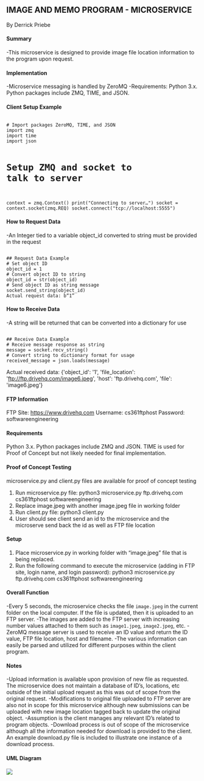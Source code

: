 ## IMAGE AND MEMO PROGRAM - MICROSERVICE
By Derrick Priebe


#### Summary
-This microservice is designed to provide image file location information to the program upon request.

#### Implementation
-Microservice messaging is handled by ZeroMQ
-Requirements: Python 3.x. Python packages include ZMQ, TIME, and JSON.

#### Client Setup Example
<code>
# Import packages ZeroMQ, TIME, and JSON
import zmq
import time
import json

# Setup ZMQ and socket to talk to server
context = zmq.Context()
print("Connecting to server…")
socket = context.socket(zmq.REQ)
socket.connect("tcp://localhost:5555")
</code>

#### How to Request Data
-An Integer tied to a variable object_id converted to string must be provided in the request

<code>
## Request Data Example
# Set object ID
object_id = 1
# Convert object ID to string
object_id = str(object_id)
# Send object ID as string message
socket.send_string(object_id)
Actual request data: b“1”
</code>

#### How to Receive Data
-A string will be returned that can be converted into a dictionary for use

<code>
## Receive Data Example
# Receive message response as string
message = socket.recv_string()
# Convert string to dictionary format for usage
received_message = json.loads(message)
</code>

Actual received data: {'object_id': '1', 'file_location': 'ftp://ftp.drivehq.com/image6.jpeg', 'host': 'ftp.drivehq.com', 'file': 'image6.jpeg'}


#### FTP Information
FTP Site: https://www.drivehq.com
Username: cs361ftphost
Password: softwareengineering


#### Requirements
Python 3.x. Python packages include ZMQ and JSON. TIME is used for Proof of Concept but not likely needed for final implementation.


#### Proof of Concept Testing
microservice.py and client.py files are available for proof of concept testing
1) Run microservice.py file:
        python3 microservice.py ftp.drivehq.com cs361ftphost softwareengineering
2) Replace image.jpeg with another image.jpeg file in working folder
3) Run client.py file:
        python3 client.py
4) User should see client send an id to the microservice and the microserve send back the id as well as FTP file location


#### Setup
1) Place microservice.py in working folder with “image.jpeg” file that is being replaced.
2) Run the following command to execute the microservice (adding in FTP site, login name, and login password):
python3 microservice.py ftp.drivehq.com cs361ftphost softwareengineering


#### Overall Function
-Every 5 seconds, the microservice checks the file `image.jpeg` in the current folder on the local computer. If the file is updated, then it is uploaded to an FTP server. 
-The images are added to the FTP server with increasing number values attached to them such as `image1.jpeg`, `image2.jpeg`, etc.
-ZeroMQ message server is used to receive an ID value and return the ID value, FTP file location, host and filename. 
-The various information can easily be parsed and utilized for different purposes within the client program.


#### Notes
-Upload information is available upon provision of new file as requested. The microservice does not maintain a database of ID’s, locations, etc outside of the initial upload request as this was out of scope from the original request.
-Modifications to original file uploaded to FTP server are also not in scope for this microservice although new submissions can be uploaded with new image location tagged back to update the original object.
-Assumption is the client manages any relevant ID’s related to program objects.
-Download process is out of scope of the microservice although all the information needed for download is provided to the client. An example download.py file is included to illustrate one instance of a download process.

#### UML Diagram
![](UML_diagram.png)
